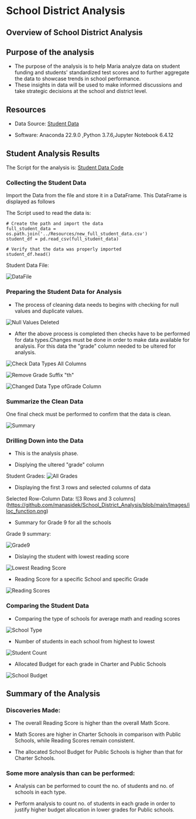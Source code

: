 # School District Analysis

## Overview of School District Analysis

## Purpose of the analysis

- The purpose of the analysis is to help Maria analyze data on student funding and students' standardized test scores and to further aggregate the data to showcase trends in school performance.
- These insights in data will be used to make informed discussions and take strategic decisions at the school and district level.

## Resources

- Data Source: [Student Data](https://github.com/manasidek/School_District_Analysis/blob/main/Student_Data_Challenge_Starter_Code/Resources/new_full_student_data.csv)

- Software: Anaconda 22.9.0 ,Python 3.7.6,Jupyter Notebook 6.4.12

## Student Analysis Results

The Script for the analysis is: [Student Data Code](https://github.com/manasidek/School_District_Analysis/tree/main/Student_Data_Challenge_Starter_Code/Solved)


### Collecting the Student Data

Import the Data from the file and store it in a DataFrame. This DataFrame is displayed as follows

The Script used to read the data is:
```
# Create the path and import the data
full_student_data = os.path.join('../Resources/new_full_student_data.csv')
student_df = pd.read_csv(full_student_data)

# Verify that the data was properly imported
student_df.head()
```

Student Data File:

![DataFile](https://github.com/manasidek/School_District_Analysis/blob/main/Images/Student_Data.png)


### Preparing the Student Data for Analysis

- The process of cleaning data needs to begins with checking for null values and duplicate values.

![Null Values Deleted](https://github.com/manasidek/School_District_Analysis/blob/main/Images/Deleted_Null_Values.png)


- After the above process is completed then checks have to be performed for data types.Changes must be done in order to make data available for analysis. For this data the "grade" column needed to be ultered for analysis.

![Check Data Types All Columns](https://github.com/manasidek/School_District_Analysis/blob/main/Images/check_data_types.png)

![Remove Grade Suffix "th"](https://github.com/manasidek/School_District_Analysis/blob/main/Images/remove_suffix_grade.png)

![Changed Data Type ofGrade Column](https://github.com/manasidek/School_District_Analysis/blob/main/Images/changed_data%20_type_grade.png)


### Summarize the Clean Data

One final check must be performed to confirm that the data is clean.

![Summary](https://github.com/manasidek/School_District_Analysis/blob/main/Images/describe_data.png)

### Drilling Down into the Data

- This is the analysis phase. 

- Displying the ultered "grade" column

Student Grades:
![All Grades](https://github.com/manasidek/School_District_Analysis/blob/main/Images/modified_grade_column.png)

- Displaying the first 3 rows and selected columns of data

Selected Row-Column Data:
![3 Rows and 3 columns]
(https://github.com/manasidek/School_District_Analysis/blob/main/Images/iloc_function.png)


- Summary for Grade 9 for all the schools

Grade 9 summary:

![Grade9](https://github.com/manasidek/School_District_Analysis/blob/main/Images/grade9_describe.png)


- Dislaying the student with lowest reading score

![Lowest Reading Score](https://github.com/manasidek/School_District_Analysis/blob/main/Images/min_read_loc.png)

- Reading Score for a specific School and specific Grade

![Reading Scores](https://github.com/manasidek/School_District_Analysis/blob/main/Images/loc_conditionals.png)

### Comparing the Student Data

- Comparing the type of schools for average math and reading scores

![School Type](https://github.com/manasidek/School_District_Analysis/blob/main/Images/groupby_mean.png)

- Number of students in each school from highest to lowest

![Student Count](https://github.com/manasidek/School_District_Analysis/blob/main/Images/groupby_count_sort_values.png)

- Allocated Budget for each grade in Charter and Public Schools

![School Budget](https://github.com/manasidek/School_District_Analysis/blob/main/Images/groupby_schoo_budget.png)


## Summary of the Analysis

### Discoveries Made:

- The overall Reading Score is higher than the overall Math Score.

- Math Scores are higher in Charter Schools in comparison with Public Schools, while Reading Scores remain consistent.

- The allocated School Budget for Public Schools is higher than that for Charter Schools.

### Some more analysis than can be performed:

- Analysis can be performed to count the no. of students and no. of schools in each type.

- Perform analysis to count no. of students in each grade in order to justify higher budget allocation in lower grades for Public schools.



